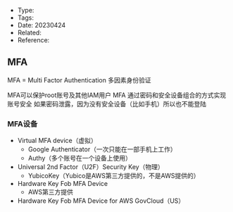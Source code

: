 * Type:
* Tags:
* Date: 20230424
* Related:
* Reference:[]()

## MFA
MFA = Multi Factor Authentication
多因素身份验证

MFA可以保护root账号及其他IAM用户
MFA 通过密码和安全设备组合的方式实现账号安全
如果密码泄露，因为没有安全设备（比如手机）所以也不能登陆

### MFA设备
* Virtual MFA device（虚拟）
  * Google Authenticator（一次只能在一部手机上工作）
  * Authy（多个账号在一个设备上使用）
* Universal 2nd Factor（U2F）Security Key（物理）
  * YubicoKey（Yubico是AWS第三方提供的，不是AWS提供的）
* Hardware Key Fob MFA Device
  * AWS第三方提供
* Hardware Key Fob MFA Device for AWS GovCloud（US）